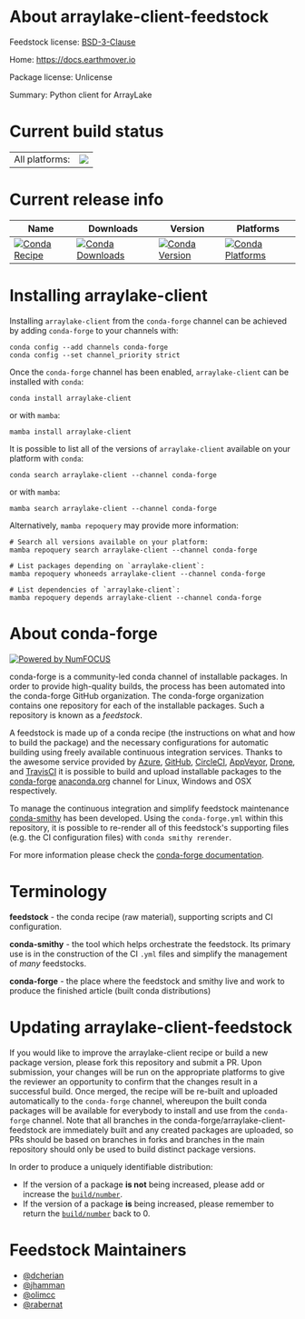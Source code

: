 About arraylake-client-feedstock
================================

Feedstock license: [BSD-3-Clause](https://github.com/conda-forge/arraylake-client-feedstock/blob/main/LICENSE.txt)

Home: https://docs.earthmover.io

Package license: Unlicense

Summary: Python client for ArrayLake

Current build status
====================


<table><tr><td>All platforms:</td>
    <td>
      <a href="https://dev.azure.com/conda-forge/feedstock-builds/_build/latest?definitionId=20212&branchName=main">
        <img src="https://dev.azure.com/conda-forge/feedstock-builds/_apis/build/status/arraylake-client-feedstock?branchName=main">
      </a>
    </td>
  </tr>
</table>

Current release info
====================

| Name | Downloads | Version | Platforms |
| --- | --- | --- | --- |
| [![Conda Recipe](https://img.shields.io/badge/recipe-arraylake--client-green.svg)](https://anaconda.org/conda-forge/arraylake-client) | [![Conda Downloads](https://img.shields.io/conda/dn/conda-forge/arraylake-client.svg)](https://anaconda.org/conda-forge/arraylake-client) | [![Conda Version](https://img.shields.io/conda/vn/conda-forge/arraylake-client.svg)](https://anaconda.org/conda-forge/arraylake-client) | [![Conda Platforms](https://img.shields.io/conda/pn/conda-forge/arraylake-client.svg)](https://anaconda.org/conda-forge/arraylake-client) |

Installing arraylake-client
===========================

Installing `arraylake-client` from the `conda-forge` channel can be achieved by adding `conda-forge` to your channels with:

```
conda config --add channels conda-forge
conda config --set channel_priority strict
```

Once the `conda-forge` channel has been enabled, `arraylake-client` can be installed with `conda`:

```
conda install arraylake-client
```

or with `mamba`:

```
mamba install arraylake-client
```

It is possible to list all of the versions of `arraylake-client` available on your platform with `conda`:

```
conda search arraylake-client --channel conda-forge
```

or with `mamba`:

```
mamba search arraylake-client --channel conda-forge
```

Alternatively, `mamba repoquery` may provide more information:

```
# Search all versions available on your platform:
mamba repoquery search arraylake-client --channel conda-forge

# List packages depending on `arraylake-client`:
mamba repoquery whoneeds arraylake-client --channel conda-forge

# List dependencies of `arraylake-client`:
mamba repoquery depends arraylake-client --channel conda-forge
```


About conda-forge
=================

[![Powered by
NumFOCUS](https://img.shields.io/badge/powered%20by-NumFOCUS-orange.svg?style=flat&colorA=E1523D&colorB=007D8A)](https://numfocus.org)

conda-forge is a community-led conda channel of installable packages.
In order to provide high-quality builds, the process has been automated into the
conda-forge GitHub organization. The conda-forge organization contains one repository
for each of the installable packages. Such a repository is known as a *feedstock*.

A feedstock is made up of a conda recipe (the instructions on what and how to build
the package) and the necessary configurations for automatic building using freely
available continuous integration services. Thanks to the awesome service provided by
[Azure](https://azure.microsoft.com/en-us/services/devops/), [GitHub](https://github.com/),
[CircleCI](https://circleci.com/), [AppVeyor](https://www.appveyor.com/),
[Drone](https://cloud.drone.io/welcome), and [TravisCI](https://travis-ci.com/)
it is possible to build and upload installable packages to the
[conda-forge](https://anaconda.org/conda-forge) [anaconda.org](https://anaconda.org/)
channel for Linux, Windows and OSX respectively.

To manage the continuous integration and simplify feedstock maintenance
[conda-smithy](https://github.com/conda-forge/conda-smithy) has been developed.
Using the ``conda-forge.yml`` within this repository, it is possible to re-render all of
this feedstock's supporting files (e.g. the CI configuration files) with ``conda smithy rerender``.

For more information please check the [conda-forge documentation](https://conda-forge.org/docs/).

Terminology
===========

**feedstock** - the conda recipe (raw material), supporting scripts and CI configuration.

**conda-smithy** - the tool which helps orchestrate the feedstock.
                   Its primary use is in the construction of the CI ``.yml`` files
                   and simplify the management of *many* feedstocks.

**conda-forge** - the place where the feedstock and smithy live and work to
                  produce the finished article (built conda distributions)


Updating arraylake-client-feedstock
===================================

If you would like to improve the arraylake-client recipe or build a new
package version, please fork this repository and submit a PR. Upon submission,
your changes will be run on the appropriate platforms to give the reviewer an
opportunity to confirm that the changes result in a successful build. Once
merged, the recipe will be re-built and uploaded automatically to the
`conda-forge` channel, whereupon the built conda packages will be available for
everybody to install and use from the `conda-forge` channel.
Note that all branches in the conda-forge/arraylake-client-feedstock are
immediately built and any created packages are uploaded, so PRs should be based
on branches in forks and branches in the main repository should only be used to
build distinct package versions.

In order to produce a uniquely identifiable distribution:
 * If the version of a package **is not** being increased, please add or increase
   the [``build/number``](https://docs.conda.io/projects/conda-build/en/latest/resources/define-metadata.html#build-number-and-string).
 * If the version of a package **is** being increased, please remember to return
   the [``build/number``](https://docs.conda.io/projects/conda-build/en/latest/resources/define-metadata.html#build-number-and-string)
   back to 0.

Feedstock Maintainers
=====================

* [@dcherian](https://github.com/dcherian/)
* [@jhamman](https://github.com/jhamman/)
* [@olimcc](https://github.com/olimcc/)
* [@rabernat](https://github.com/rabernat/)

